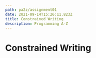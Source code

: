 ```yaml
---
path: pa2z/assignment01
date: 2021-09-14T15:26:11.823Z
title: Constrained Writing
description: Programming A-Z
---
```

# Constrained Writing